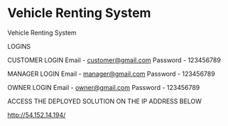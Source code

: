 # Vehicle Renting System
 Vehicle Renting System

LOGINS
  
  CUSTOMER LOGIN
  Email - customer@gmail.com
  Password - 123456789

 MANAGER LOGIN
  Email - manager@gmail.com
  Password - 123456789

 OWNER LOGIN
  Email - owner@gmail.com
  Password - 123456789

ACCESS THE DEPLOYED SOLUTION ON THE IP ADDRESS BELOW

http://54.152.14.194/